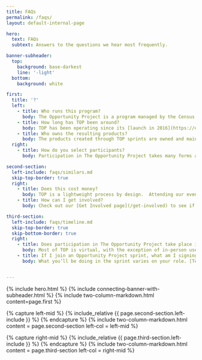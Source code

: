 ```yaml
---
title: FAQs
permalink: /faqs/
layout: default-internal-page

hero:
  text: FAQs
  subtext: Answers to the questions we hear most frequently.

banner-subheader:
  top:
    background: base-darkest
    line: '-light'
  bottom:
    background: white

first:
  title: '?'
  left: 
    - title: Who runs this program?
      body: The Opportunity Project is a program managed by the Census Open Innovation Labs, part of the U.S. Census Bureau. Learn more about COIL [here](/coil).
    - title: How long has TOP been around?
      body: TOP has been operating since its [launch in 2016](https://obamawhitehouse.archives.gov/the-press-office/2016/10/06/fact-sheet-opportunity-project-unleashing-power-open-data-build#:~:text=The%20President%20launched%20the%20Opportunity,%2C%20quality%20schools%2C%20and%20jobs.).
    - title: Who owns the resulting products? 
      body: The products created through TOP sprints are owned and maintained by the technology developers who built them. In other words, the government agencies involved do not own and maintain these products. Teams can choose their approach after the sprint, often including taking them to market, open sourcing, or handing them off to partners.
  right:
    - title: How do you select participants?
      body: Participation in The Opportunity Project takes many forms and is open to the general public. Problem statements are sourced through a government-wide intake process.  Most of our workshops (around the country and now virtual) are open for public registration and advertised widely.  Our sprint participants are selected based on interest, bandwidth, and alignment with specific problem statements.  We select judges for our prize competitions based on expertise, and anyone who has completed TOP’s toolkit or sprint process are eligible to apply. [Learn more about how to get involved here](/get-involved) and [the roles in our sprints here](/our-process/#roles).

second-section:
  left-include: faqs/similars.md
  skip-top-border: true
  right: 
    - title: Does this cost money?
      body: TOP is a lightweight process by design.  Attending our events, participating in our sprints and challenges does not cost money.  Beginning in December 2020, our playbook will be open to all federal agencies and interested stakeholders.  Receiving technical assistance from our team to launch TOP in other federal agencies may require an interagency agreement.  Please contact us for details. 
    - title: How can I get involved? 
      body: Check out our [Get Involved page](/get-involved) to see if there is an active sprint running, and if not, [sign up to receive updates](https://www.census.gov/forms/contact-top.html) about upcoming sprints and opportunities to engage with us. 

third-section:
  left-include: faqs/timeline.md
  skip-top-border: true
  skip-bottom-border: true
  right: 
    - title: Does participation in The Opportunity Project take place in-person or remotely?
      body: Most of TOP is virtual, with the exception of in-person user engagement workshops and our end of year Demo Day in Washington DC. _Currently due to COVID-19, 100% of TOP is virtual in 2020._ 
    - title: If I join an Opportunity Project sprint, what am I signing up for?
      body: What you’ll be doing in the sprint varies on your role. [Tech teams](/our-process/#tech-teams) are signing up to build a product or feature — whether new or within an existing  product or platform — that uses open data to solve one of our sprint problem statements. [User advocates](/our-process/#user-advocates) are signing up to give feedback and ensure the products built are meeting real community needs. Data experts are signing up to give feedback and share insights on federal open data sets. [Product advisors](/our-process/product-advisors) are signing up to help tech teams develop products with a viable long term strategy. [Learn more about each role →](/our-process/#how-it-works)


---
```


{% include hero.html %}
{% include connecting-banner-with-subheader.html %}
{% include two-column-markdown.html content=page.first %}

{% capture left-mid %}
  {% include_relative {{ page.second-section.left-include }} %}
{% endcapture %}
{% include two-column-markdown.html content = page.second-section left-col = left-mid %}

{% capture right-mid %}
  {% include_relative {{ page.third-section.left-include }} %}
{% endcapture %}
{% include two-column-markdown.html content = page.third-section left-col = right-mid %}

<br>
<br>